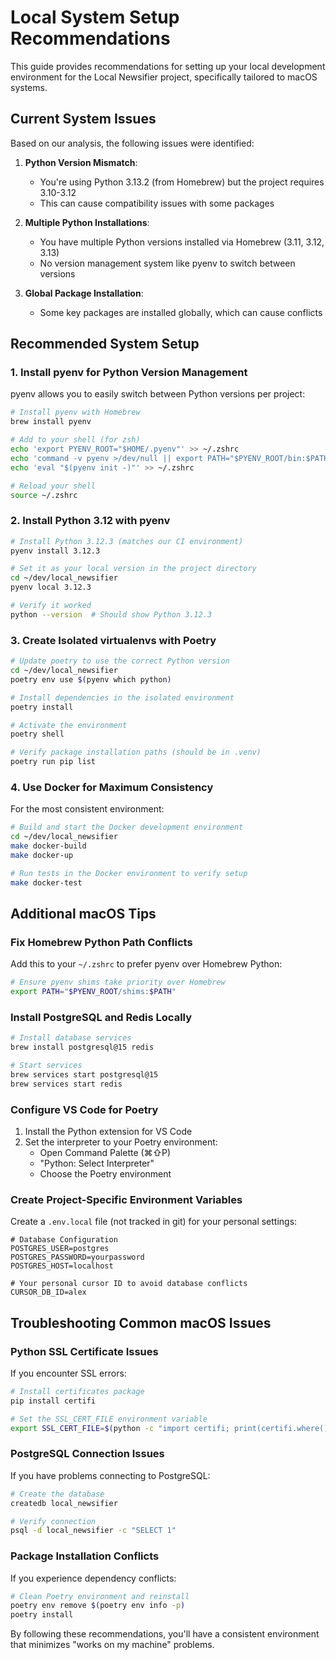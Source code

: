 # Local System Setup Recommendations

This guide provides recommendations for setting up your local development environment for the Local Newsifier project, specifically tailored to macOS systems.

## Current System Issues

Based on our analysis, the following issues were identified:

1. **Python Version Mismatch**:
   - You're using Python 3.13.2 (from Homebrew) but the project requires 3.10-3.12
   - This can cause compatibility issues with some packages

2. **Multiple Python Installations**:
   - You have multiple Python versions installed via Homebrew (3.11, 3.12, 3.13)
   - No version management system like pyenv to switch between versions

3. **Global Package Installation**:
   - Some key packages are installed globally, which can cause conflicts

## Recommended System Setup

### 1. Install pyenv for Python Version Management

pyenv allows you to easily switch between Python versions per project:

```bash
# Install pyenv with Homebrew
brew install pyenv

# Add to your shell (for zsh)
echo 'export PYENV_ROOT="$HOME/.pyenv"' >> ~/.zshrc
echo 'command -v pyenv >/dev/null || export PATH="$PYENV_ROOT/bin:$PATH"' >> ~/.zshrc
echo 'eval "$(pyenv init -)"' >> ~/.zshrc

# Reload your shell
source ~/.zshrc
```

### 2. Install Python 3.12 with pyenv

```bash
# Install Python 3.12.3 (matches our CI environment)
pyenv install 3.12.3

# Set it as your local version in the project directory
cd ~/dev/local_newsifier
pyenv local 3.12.3

# Verify it worked
python --version  # Should show Python 3.12.3
```

### 3. Create Isolated virtualenvs with Poetry

```bash
# Update poetry to use the correct Python version
cd ~/dev/local_newsifier
poetry env use $(pyenv which python)

# Install dependencies in the isolated environment
poetry install

# Activate the environment
poetry shell

# Verify package installation paths (should be in .venv)
poetry run pip list
```

### 4. Use Docker for Maximum Consistency

For the most consistent environment:

```bash
# Build and start the Docker development environment
cd ~/dev/local_newsifier
make docker-build
make docker-up

# Run tests in the Docker environment to verify setup
make docker-test
```

## Additional macOS Tips

### Fix Homebrew Python Path Conflicts

Add this to your `~/.zshrc` to prefer pyenv over Homebrew Python:

```bash
# Ensure pyenv shims take priority over Homebrew
export PATH="$PYENV_ROOT/shims:$PATH"
```

### Install PostgreSQL and Redis Locally

```bash
# Install database services
brew install postgresql@15 redis

# Start services
brew services start postgresql@15
brew services start redis
```

### Configure VS Code for Poetry

1. Install the Python extension for VS Code
2. Set the interpreter to your Poetry environment:
   - Open Command Palette (⌘⇧P)
   - "Python: Select Interpreter"
   - Choose the Poetry environment

### Create Project-Specific Environment Variables

Create a `.env.local` file (not tracked in git) for your personal settings:

```
# Database Configuration
POSTGRES_USER=postgres
POSTGRES_PASSWORD=yourpassword
POSTGRES_HOST=localhost

# Your personal cursor ID to avoid database conflicts
CURSOR_DB_ID=alex
```

## Troubleshooting Common macOS Issues

### Python SSL Certificate Issues

If you encounter SSL errors:

```bash
# Install certificates package
pip install certifi

# Set the SSL_CERT_FILE environment variable
export SSL_CERT_FILE=$(python -c "import certifi; print(certifi.where())")
```

### PostgreSQL Connection Issues

If you have problems connecting to PostgreSQL:

```bash
# Create the database
createdb local_newsifier

# Verify connection
psql -d local_newsifier -c "SELECT 1"
```

### Package Installation Conflicts

If you experience dependency conflicts:

```bash
# Clean Poetry environment and reinstall
poetry env remove $(poetry env info -p)
poetry install
```

By following these recommendations, you'll have a consistent environment that minimizes "works on my machine" problems.
